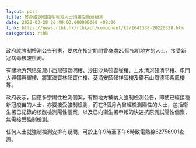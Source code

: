 ```yaml
---
layout: post
title: 曾身處20個指明地方人士須接受新冠檢測
date: 2022-03-28 20:40:03.000000000 +08:00
link: https://news.rthk.hk/rthk/ch/component/k2/1641338-20220328.htm
categories: rthk
---
```


政府就強制檢測公告刊憲，要求在指定期間曾身處20個指明地方的人士，接受新冠病毒核酸檢測。

有關地方包括柴灣小西灣邨瑞明樓、沙田沙角邨雲雀樓、上水清河邨清平樓、屯門大興邨興耀樓、將軍澳寶林邨寶仁樓、葵涌安蔭邨祥蔭樓及鑽石山鳳德邨紫鳳樓等。

政府表示，因應多宗陽性檢測個案，有關地方被納入強制檢測公告，即使已經接種新冠疫苗的人士，亦要接受強制檢測，而在3個月內曾經檢測陽性的人士，包括衞生署已記錄的核酸檢測陽性個案，以及已向衞生署申報的快速抗原測試陽性個案，無需接受強制檢測。

任何人士就強制檢測安排有疑問，可於上午9時至下午6時致電熱線62756901查詢。
